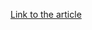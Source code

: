 [Link to the article](https://thehackernews.com/2024/11/thn-recap-top-cybersecurity-threats_11.html)
